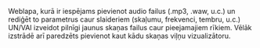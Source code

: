 Weblapa, kurā ir iespējams pievienot audio failus (.mp3, .waw, u.c.) un rediģēt to parametrus caur slaideriem (skaļumu, frekvenci, tembru, u.c.) UN/VAI izveidot pilnīgi jaunus skaņas failus caur pieejamajiem rīkiem. 
Vēlāk izstrādē arī paredzēts pievienot kaut kādu skaņas viļņu vizualizātoru.
